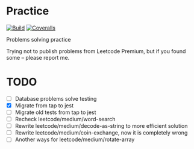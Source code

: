# Practice

[![Build](https://img.shields.io/github/workflow/status/silentroach/practice/Test.svg)](https://github.com/silentroach/practice/actions?query=workflow%3ATest)
[![Coveralls](https://img.shields.io/coveralls/silentroach/practice.svg?label=coverage)](https://coveralls.io/r/silentroach/practice)

Problems solving practice

Trying not to publish problems from Leetcode Premium, but if you found some – please report me.

# TODO

- [ ] Database problems solve testing
- [x] Migrate from tap to jest
- [ ] Migrate old tests from tap to jest
- [ ] Recheck leetcode/medium/word-search
- [ ] Rewrite leetcode/medium/decode-as-string to more efficient solution
- [ ] Rewrite leetcode/medium/coin-exchange, now it is completely wrong
- [ ] Another ways for leetcode/medium/rotate-array
